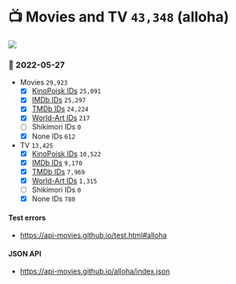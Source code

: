 # :tv: Movies and TV `43,348` (alloha)

<a href="https://API-Movies.github.io"><img src="https://API-Movies.github.io/banner.png?cache"></a>

### :date: 2022-05-27
- Movies `29,923`
  - [x] <a href="https://API-Movies.github.io/alloha/movie_kinopoisk_ids.json">KinoPoisk IDs</a> `25,091`
  - [x] <a href="https://API-Movies.github.io/alloha/movie_imdb_ids.json">IMDb IDs</a> `25,297`
  - [x] <a href="https://API-Movies.github.io/alloha/movie_tmdb_ids.json">TMDb IDs</a> `24,224`
  - [x] <a href="https://API-Movies.github.io/alloha/movie_world_art_ids.json">World-Art IDs</a> `217`
  - [ ] Shikimori IDs `0`
  - [x] None IDs `612`
- TV `13,425`
  - [x] <a href="https://API-Movies.github.io/alloha/tv_kinopoisk_ids.json">KinoPoisk IDs</a> `10,522`
  - [x] <a href="https://API-Movies.github.io/alloha/tv_imdb_ids.json">IMDb IDs</a> `9,170`
  - [x] <a href="https://API-Movies.github.io/alloha/tv_tmdb_ids.json">TMDb IDs</a> `7,969`
  - [x] <a href="https://API-Movies.github.io/alloha/tv_world_art_ids.json">World-Art IDs</a> `1,315`
  - [ ] Shikimori IDs `0`
  - [x] None IDs `780`
#### Test errors
- <a href='https://api-movies.github.io/test.html#alloha'>https://api-movies.github.io/test.html#alloha</a>
#### JSON API
- <a href='https://api-movies.github.io/alloha/index.json'>https://api-movies.github.io/alloha/index.json</a>
